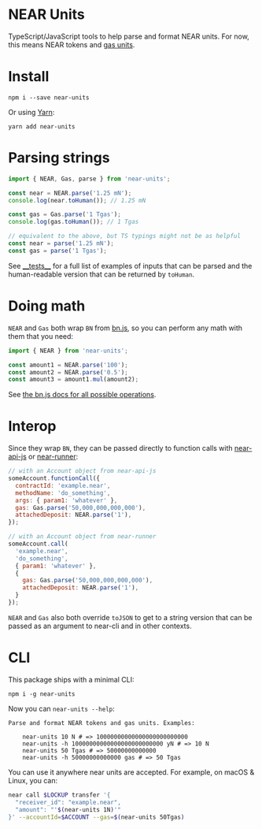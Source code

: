 NEAR Units
==========

TypeScript/JavaScript tools to help parse and format NEAR units. For now, this means NEAR tokens and [gas units](https://docs.near.org/docs/concepts/gas).

# Install

    npm i --save near-units

Or using [Yarn](https://yarnpkg.com/):

    yarn add near-units

# Parsing strings

```js
import { NEAR, Gas, parse } from 'near-units';

const near = NEAR.parse('1.25 mN');
console.log(near.toHuman()); // 1.25 mN

const gas = Gas.parse('1 Tgas');
console.log(gas.toHuman()); // 1 Tgas

// equivalent to the above, but TS typings might not be as helpful
const near = parse('1.25 mN');
const gas = parse('1 Tgas');
```

See [\_\_tests__](./__tests__) for a full list of examples of inputs that can be parsed and the human-readable version that can be returned by `toHuman`.

# Doing math

`NEAR` and `Gas` both wrap `BN` from [bn.js], so you can perform any math with them that you need:

```js
import { NEAR } from 'near-units';

const amount1 = NEAR.parse('100');
const amount2 = NEAR.parse('0.5');
const amount3 = amount1.mul(amount2);
```

See [the bn.js docs for all possible operations][bn.js].

  [bn.js]: https://github.com/indutny/bn.js/

# Interop

Since they wrap `BN`, they can be passed directly to function calls with [near-api-js](https://github.com/near/near-api-js) or [near-runner](https://github.com/near/runner-js):

```js
// with an Account object from near-api-js
someAccount.functionCall({
  contractId: 'example.near',
  methodName: 'do_something',
  args: { param1: 'whatever' },
  gas: Gas.parse('50,000,000,000,000'),
  attachedDeposit: NEAR.parse('1'),
});

// with an Account object from near-runner
someAccount.call(
  'example.near',
  'do_something',
  { param1: 'whatever' },
  {
    gas: Gas.parse('50,000,000,000,000'),
    attachedDeposit: NEAR.parse('1'),
  }
});
```

`NEAR` and `Gas` also both override `toJSON` to get to a string version that can be passed as an argument to near-cli and in other contexts.

# CLI

This package ships with a minimal CLI:

    npm i -g near-units

Now you can `near-units --help`:

    Parse and format NEAR tokens and gas units. Examples:

        near-units 10 N # => 10000000000000000000000000
        near-units -h 10000000000000000000000000 yN # => 10 N
        near-units 50 Tgas # => 50000000000000
        near-units -h 50000000000000 gas # => 50 Tgas

You can use it anywhere near units are accepted. For example, on macOS & Linux, you can:

```bash
near call $LOCKUP transfer '{
  "receiver_id": "example.near",
  "amount": "'$(near-units 1N)'"
}' --accountId=$ACCOUNT --gas=$(near-units 50Tgas)
```
